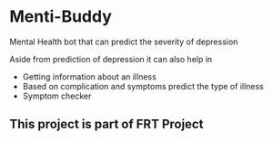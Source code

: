 # Menti-Buddy
Mental Health bot that can predict the severity of depression 

Aside from prediction of depression it can also help in

- Getting information about an illness
- Based on complication and symptoms predict the type of illness
- Symptom checker


## This project is part of FRT Project
